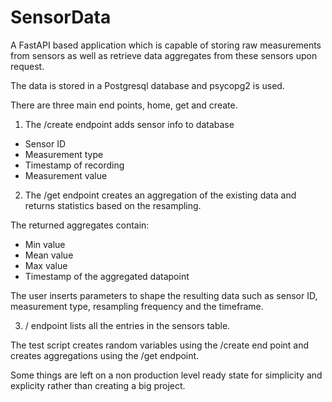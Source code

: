 # SensorData

A FastAPI based application which is capable of storing raw measurements from
sensors as well as retrieve data aggregates from these sensors upon request.

The data is stored in a Postgresql database and psycopg2 is used.

There are three main end points, home, get and create.

1. The /create endpoint adds sensor info to database
- Sensor ID
- Measurement type
- Timestamp of recording
- Measurement value

2. The /get endpoint creates an aggregation of the existing data and returns statistics based on the resampling.

The returned aggregates contain:
- Min value
- Mean value
- Max value
- Timestamp of the aggregated datapoint

The user inserts parameters to shape the resulting data such as sensor ID, measurement type, resampling frequency and the timeframe.

3. / endpoint lists all the entries in the sensors table.

The test script creates random variables using the /create end point and creates aggregations using the /get endpoint.

Some things are left on a non production level ready state for simplicity and explicity rather than creating a big project.

